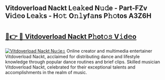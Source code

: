 ## Vitdoverload Nackt L𝚎a𝚔ed N𝚞𝚍e - Part-FZv Vi𝚍𝚎o L𝚎a𝚔s - H𝚘𝚝 O𝚗𝚕yf𝚊ns P𝚑𝚘tos A3Z6H

# <h2><a href="http://kfd2fsb.oniu.top/?m=Vitdoverload+Nackt">🔗👉 🔴 Vitdoverload Nackt P𝚑ot𝚘𝚜 V𝚒d𝚎o</a></h2>

[![Vitdoverload Nackt Nu𝚍e𝚜](https://i.imgur.com/0qMVB7G.gif)](http://kfd2fsb.oniu.top/?m=Vitdoverload+Nackt)
Online creator and multimedia entertainer Vitdoverload Nackt, acclaimed for distributing dance and lifestyle knowledge through popular dance routines and brief clips. Skilled musician Vitdoverload Nackt, celebrated for their exceptional talents and accomplishments in the realm of music.  

